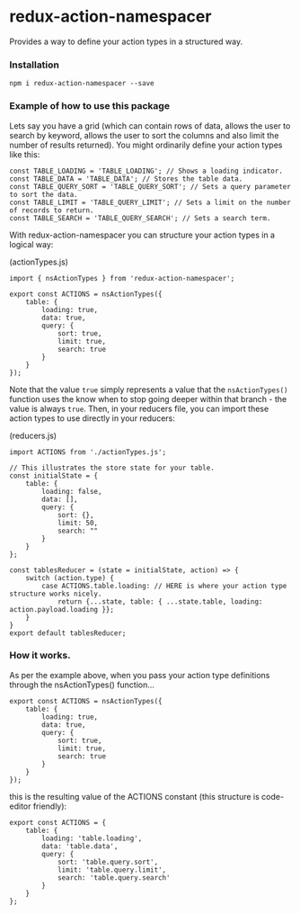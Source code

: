 # redux-action-namespacer
Provides a way to define your action types in a structured way.

### Installation
`npm i redux-action-namespacer --save`

### Example of how to use this package
Lets say you have a grid (which can contain rows of data, allows the user to search by keyword, allows the user to sort the columns and also limit the number of results returned). You might ordinarily define your action types like this:

```
const TABLE_LOADING = 'TABLE_LOADING'; // Shows a loading indicator.
const TABLE_DATA = 'TABLE_DATA'; // Stores the table data.
const TABLE_QUERY_SORT = 'TABLE_QUERY_SORT'; // Sets a query parameter to sort the data.
const TABLE_LIMIT = 'TABLE_QUERY_LIMIT'; // Sets a limit on the number of records to return.
const TABLE_SEARCH = 'TABLE_QUERY_SEARCH'; // Sets a search term.
```

With redux-action-namespacer you can structure your action types in a logical way:

(actionTypes.js)
```
import { nsActionTypes } from 'redux-action-namespacer';

export const ACTIONS = nsActionTypes({
    table: {
        loading: true,
        data: true,
        query: {
            sort: true,
            limit: true,
            search: true
        }
    }
});
```
Note that the value `true` simply represents a value that the `nsActionTypes()` function uses the know when to stop going deeper within that branch - the value is always `true`.
Then, in your reducers file, you can import these action types to use directly in your reducers:

(reducers.js)
```
import ACTIONS from './actionTypes.js';

// This illustrates the store state for your table.
const initialState = {
    table: {
        loading: false,
        data: [],
        query: {
            sort: {},
            limit: 50,
            search: ""
        }
    }
};

const tablesReducer = (state = initialState, action) => {
    switch (action.type) {
        case ACTIONS.table.loading: // HERE is where your action type structure works nicely.
            return {...state, table: { ...state.table, loading: action.payload.loading }};
    }
}
export default tablesReducer;
```

### How it works.
As per the example above, when you pass your action type definitions through the nsActionTypes() function...
```
export const ACTIONS = nsActionTypes({
    table: {
        loading: true,
        data: true,
        query: {
            sort: true,
            limit: true,
            search: true
        }
    }
});
```

this is the resulting value of the ACTIONS constant (this structure is code-editor friendly):

```
export const ACTIONS = {
    table: {
        loading: 'table.loading',
        data: 'table.data',
        query: {
            sort: 'table.query.sort',
            limit: 'table.query.limit',
            search: 'table.query.search'
        }
    }
};
```
